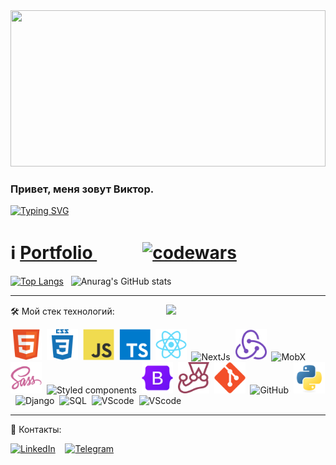 <div align="center">
  <img src="https://media.giphy.com/media/dWesBcTLavkZuG35MI/giphy.gif" width="100%" height="250"  />
</div>


 ### Привет, меня зовут Виктор.
 
 [![Typing SVG](https://readme-typing-svg.herokuapp.com?color=%2336BCF7&lines=🖥️+Я+Front-end+разработчик+💻)](https://git.io/typing-svg)

# ℹ️  <a href='http://viktorchizh.github.io/portfolio/'>  Portfolio </a>  &nbsp;&nbsp;&nbsp;&nbsp;&nbsp;&nbsp;&nbsp;&nbsp;&nbsp;&nbsp; [![codewars](https://www.codewars.com/users/ViktorChizh/badges/large)](https://www.codewars.com/users/ViktorChizh) 

<!-- [![GitHub Streak](http://github-readme-streak-stats.herokuapp.com?user=ViktorChizh&theme=dark&background=000000)](https://git.io/streak-stats) -->

[![Top Langs](https://github-readme-stats.vercel.app/api/top-langs/?username=ViktorChizh&layout=compact&theme=vision-friendly-dark)](https://github.com/anuraghazra/github-readme-stats) &nbsp; ![Anurag's GitHub stats](https://github-readme-stats.vercel.app/api?username=ViktorChizh&theme=vision-friendly-dark&hide=contribs,prs)

---

🛠️  Мой стек технологий: &nbsp;&nbsp;&nbsp;&nbsp;&nbsp;&nbsp;&nbsp;&nbsp;&nbsp;&nbsp;&nbsp;&nbsp;&nbsp;&nbsp;&nbsp;&nbsp;&nbsp;&nbsp;&nbsp;     ![](https://komarev.com/ghpvc/?username=ViktorChizh) 

<div>
  <img src="https://github.com/devicons/devicon/blob/master/icons/html5/html5-original.svg" title="HTML5" alt="HTML5" width="50" height="50"/>&nbsp;
  <img src="https://github.com/devicons/devicon/blob/master/icons/css3/css3-plain-wordmark.svg"  title="CSS3" alt="CSS3" width="50" height="50"/>&nbsp;
  <img src="https://github.com/devicons/devicon/blob/master/icons/javascript/javascript-original.svg" title="JavaScript" alt="JavaScript" width="50" height="50"/>&nbsp;
  <img src="https://github.com/devicons/devicon/blob/master/icons/typescript/typescript-plain.svg" title="TypeScript" alt="TypeScript" width="50" height="50"/>&nbsp;
  <img src="https://github.com/devicons/devicon/blob/master/icons/react/react-original.svg" title="React" alt="React" width="50" height="50"/>&nbsp;
  <img src="https://encrypted-tbn0.gstatic.com/images?q=tbn:ANd9GcQwxD-73xOga0UQ2WYXy--NVfXueTWKyk9qNg&usqp=CAU" title="NextJs" alt="NextJs" width="50" height="50"/>&nbsp;
  <img src="https://github.com/devicons/devicon/blob/master/icons/redux/redux-original.svg" title="Redux" alt="Redux " width="50" height="50"/>&nbsp;
  <img src="https://mobx.js.org/img/mobx.png" title="MobX" alt="MobX" width="50" height="50"/>&nbsp;
  <img src="https://github.com/devicons/devicon/blob/master/icons/sass/sass-original.svg" title="SASS" alt="SASS" width="50" height="50"/>&nbsp;
  <img src="https://avatars.githubusercontent.com/u/20658825?s=48&v=4" title="Styled components" alt="Styled components" width="50" height="50"/>&nbsp;
  <img src="https://github.com/devicons/devicon/blob/master/icons/bootstrap/bootstrap-original.svg" title="Bootstrap" alt="Bootstrap" width="50" height="50"/>&nbsp;
  <img src="https://github.com/devicons/devicon/blob/master/icons/jest/jest-plain.svg" title="Jest" alt="Jest" width="50" height="50"/>&nbsp;
  <img src="https://github.com/devicons/devicon/blob/master/icons/git/git-original.svg" title="Git" alt="Git" width="50" height="50"/>&nbsp;
  <img src="https://upload.wikimedia.org/wikipedia/commons/thumb/c/c2/GitHub_Invertocat_Logo.svg/300px-GitHub_Invertocat_Logo.svg.png" title="GitHub" alt="GitHub" width="50" height="50"/>&nbsp;
  <img src="https://github.com/devicons/devicon/blob/master/icons/python/python-original.svg" title="Python" alt="Python" width="50" height="50"/>&nbsp;
  <img src="https://avatars.githubusercontent.com/u/27804?s=48&v=4" title="Django" alt="Django" width="50" height="50"/>&nbsp;
  <img src="https://upload.wikimedia.org/wikipedia/commons/6/6f/Sql_database_shortcut_icon.png" title="SQL" alt="SQL" width="50" height="50"/>&nbsp;
  <img src="https://upload.wikimedia.org/wikipedia/commons/thumb/9/9a/Visual_Studio_Code_1.35_icon.svg/120px-Visual_Studio_Code_1.35_icon.svg.png" title="VScode" alt="VScode" width="50" height="50"/>&nbsp;
  <img src="https://upload.wikimedia.org/wikipedia/commons/thumb/c/c0/WebStorm_Icon.svg/120px-WebStorm_Icon.svg.png" title="VScode" alt="VScode" width="50" height="50"/>&nbsp;
</div> 




<!-- 🎯  Мои цели:                               
                                            
  заниматься программированием              
                                            
  изучать новые технологи                   
                                            
  стать Full-stack разработчиком -->

--- 

 📲  Контакты:

<a href="https://www.linkedin.com/in/ViktorChizh/"><img width="125" src="https://img.shields.io/badge/LinkedIn-blue?style=for-the-badge&logo=linkedin&logoColor=white" alt="LinkedIn"/></a>&nbsp;&nbsp;&nbsp;
<a href="https://t.me/ViktorChizh"><img width="125" src="https://img.shields.io/badge/Telegram-blue?style=for-the-badge&logo=telegram&logoColor=white" alt="Telegram"/></a>

